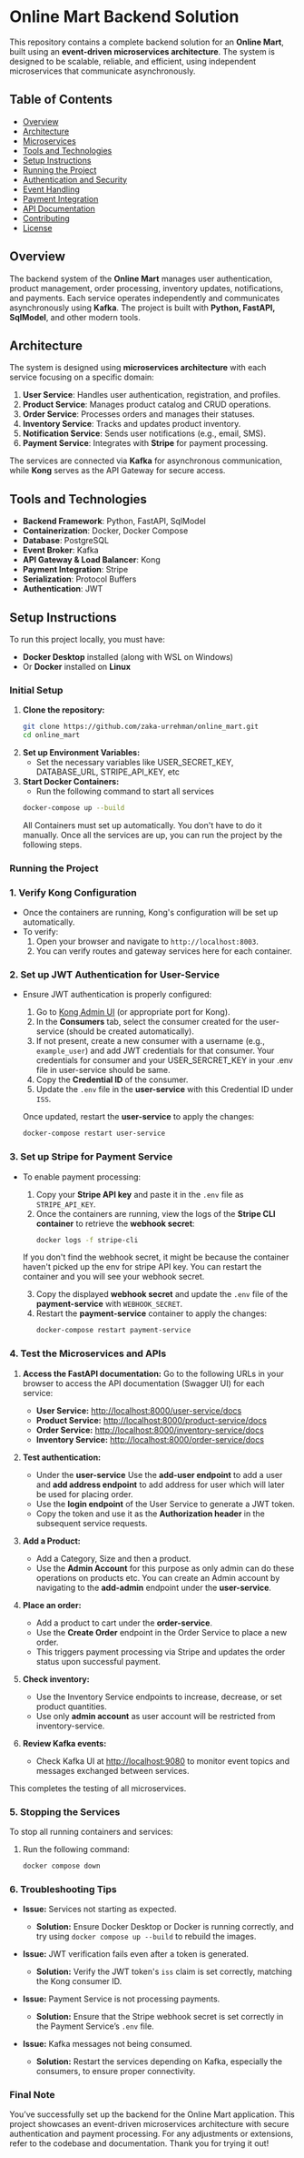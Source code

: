 # Online Mart Backend Solution

This repository contains a complete backend solution for an **Online Mart**, built using an **event-driven microservices architecture**. The system is designed to be scalable, reliable, and efficient, using independent microservices that communicate asynchronously.

## Table of Contents
- [Overview](#overview)
- [Architecture](#architecture)
- [Microservices](#microservices)
- [Tools and Technologies](#tools-and-technologies)
- [Setup Instructions](#setup-instructions)
- [Running the Project](#running-the-project)
- [Authentication and Security](#authentication-and-security)
- [Event Handling](#event-handling)
- [Payment Integration](#payment-integration)
- [API Documentation](#api-documentation)
- [Contributing](#contributing)
- [License](#license)

## Overview
The backend system of the **Online Mart** manages user authentication, product management, order processing, inventory updates, notifications, and payments. Each service operates independently and communicates asynchronously using **Kafka**. The project is built with **Python, FastAPI, SqlModel**, and other modern tools.

## Architecture
The system is designed using **microservices architecture** with each service focusing on a specific domain:
1. **User Service**: Handles user authentication, registration, and profiles.
2. **Product Service**: Manages product catalog and CRUD operations.
3. **Order Service**: Processes orders and manages their statuses.
4. **Inventory Service**: Tracks and updates product inventory.
5. **Notification Service**: Sends user notifications (e.g., email, SMS).
6. **Payment Service**: Integrates with **Stripe** for payment processing.

The services are connected via **Kafka** for asynchronous communication, while **Kong** serves as the API Gateway for secure access.

## Tools and Technologies
- **Backend Framework**: Python, FastAPI, SqlModel
- **Containerization**: Docker, Docker Compose
- **Database**: PostgreSQL
- **Event Broker**: Kafka
- **API Gateway & Load Balancer**: Kong
- **Payment Integration**: Stripe
- **Serialization**: Protocol Buffers
- **Authentication**: JWT

## Setup Instructions
To run this project locally, you must have:
- **Docker Desktop** installed (along with WSL on Windows)
- Or **Docker** installed on **Linux**

### Initial Setup
1. **Clone the repository:**
   ```bash
   git clone https://github.com/zaka-urrehman/online_mart.git
   cd online_mart

2. **Set up Environment Variables:**
    - Set the necessary variables like USER_SECRET_KEY, DATABASE_URL, STRIPE_API_KEY, etc
3. **Start Docker Containers:**
    - Run the following command to start all services
   ```bash
   docker-compose up --build
   ```
   All Containers must set up automatically. You don't have to do it manually.
Once all the services are up, you can run the project by the following steps.

### Running the Project
### 1. Verify Kong Configuration
- Once the containers are running, Kong's configuration will be set up automatically.
- To verify:
  1. Open your browser and navigate to `http://localhost:8003`.
  2. You can verify routes and gateway services here for each container.
### 2. Set up JWT Authentication for User-Service
- Ensure JWT authentication is properly configured:
  1. Go to [Kong Admin UI](http://localhost:8003) (or appropriate port for Kong).
  2. In the **Consumers** tab, select the consumer created for the user-service (should be created automatically).
  3. If not present, create a new consumer with a username (e.g., `example_user`) and add JWT credentials for that consumer. Your credentials for consumer and your USER_SERCRET_KEY in your .env file in user-service should be same.
  4. Copy the **Credential ID** of the consumer.
  5. Update the `.env` file in the **user-service** with this Credential ID under `ISS`.

  Once updated, restart the **user-service** to apply the changes:
  ```bash
  docker-compose restart user-service
  ```
### 3. Set up Stripe for Payment Service
- To enable payment processing:
  1. Copy your **Stripe API key** and paste it in the `.env` file as `STRIPE_API_KEY`.
  2. Once the containers are running, view the logs of the **Stripe CLI container** to retrieve the **webhook secret**:
     ```bash
     docker logs -f stripe-cli
     ```
  If you don't find the webhook secret, it might be because the container haven't picked up 
  the env for stripe API key. You can restart the container and you will see your webhook 
  secret.

  3. Copy the displayed **webhook secret** and update the `.env` file of the **payment-service** with `WEBHOOK_SECRET`.
  4. Restart the **payment-service** container to apply the changes:
     ```bash
     docker-compose restart payment-service
     ```

### 4. Test the Microservices and APIs

1. **Access the FastAPI documentation:**
   Go to the following URLs in your browser to access the API documentation (Swagger UI) for each service:
   - **User Service:** [http://localhost:8000/user-service/docs](http://localhost:8000/user-service/docs)
   - **Product Service:** [http://localhost:8000/product-service/docs](http://localhost:8000/product-service/docs)
   - **Order Service:** [http://localhost:8000/inventory-service/docs](http://localhost:8000/inventory-service/docs)
   - **Inventory Service:** [http://localhost:8000/order-service/docs](http://localhost:8000/order-service/docs)


2. **Test authentication:**
   - Under the **user-service** Use the **add-user endpoint** to add a user and **add address endpoint** to add address for user which will later be used for placing order.
   - Use the **login endpoint** of the User Service to generate a JWT token.
   - Copy the token and use it as the **Authorization header** in the subsequent service requests.
2. **Add a Product:**
   - Add a Category, Size and then a product. 
   - Use the **Admin Account** for this purpose as only admin can do these operations on products etc. You can create an Admin account by navigating to the **add-admin** endpoint under the **user-service**.


3. **Place an order:**
   - Add a product to cart under the **order-service**.
   - Use the **Create Order** endpoint in the Order Service to place a new order.
   - This triggers payment processing via Stripe and updates the order status upon successful payment.

4. **Check inventory:**
   - Use the Inventory Service endpoints to increase, decrease, or set product quantities.
   - Use only **admin account** as user account will be restricted from inventory-service.


5. **Review Kafka events:**
   - Check Kafka UI at [http://localhost:9080](http://localhost:9080) to monitor event topics and messages exchanged between services.

This completes the testing of all microservices.

### 5. Stopping the Services

To stop all running containers and services:

1. Run the following command:
   ```bash
   docker compose down
   ```
### 6. Troubleshooting Tips

- **Issue:** Services not starting as expected.
  - **Solution:** Ensure Docker Desktop or Docker is running correctly, and try using `docker compose up --build` to rebuild the images.

- **Issue:** JWT verification fails even after a token is generated.
  - **Solution:** Verify the JWT token's `iss` claim is set correctly, matching the Kong consumer ID.

- **Issue:** Payment Service is not processing payments.
  - **Solution:** Ensure that the Stripe webhook secret is set correctly in the Payment Service’s `.env` file.

- **Issue:** Kafka messages not being consumed.
  - **Solution:** Restart the services depending on Kafka, especially the consumers, to ensure proper connectivity.

### Final Note

You’ve successfully set up the backend for the Online Mart application. This project showcases an event-driven microservices architecture with secure authentication and payment processing. For any adjustments or extensions, refer to the codebase and documentation. Thank you for trying it out!



